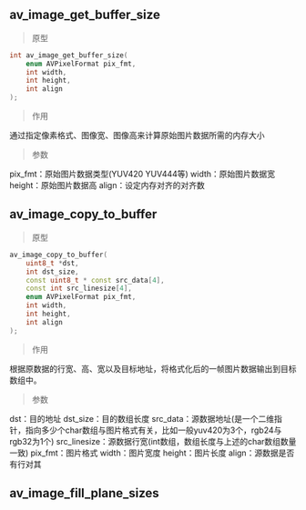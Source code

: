 ## av_image_get_buffer_size

> 原型

```c++
int av_image_get_buffer_size(
    enum AVPixelFormat pix_fmt, 
    int width, 
    int height, 
    int align   
);
```

> 作用

通过指定像素格式、图像宽、图像高来计算原始图片数据所需的内存大小

> 参数

pix_fmt：原始图片数据类型(YUV420 YUV444等)
width：原始图片数据宽
height：原始图片数据高
align：设定内存对齐的对齐数

## av_image_copy_to_buffer

> 原型

```c++
av_image_copy_to_buffer(
    uint8_t *dst,
    int dst_size,
    const uint8_t * const src_data[4],
    const int src_linesize[4],
    enum AVPixelFormat pix_fmt,
    int width,
    int height,
    int align
);
```

> 作用

根据原数据的行宽、高、宽以及目标地址，将格式化后的一帧图片数据输出到目标数组中。

> 参数

dst：目的地址
dst_size：目的数组长度
src_data：源数据地址(是一个二维指针，指向多少个char数组与图片格式有关，比如一般yuv420为3个，rgb24与rgb32为1个)
src_linesize：源数据行宽(int数组，数组长度与上述的char数组数量一致)
pix_fmt：图片格式
width：图片宽度
height：图片长度
align：源数据是否有行对其



## av_image_fill_plane_sizes